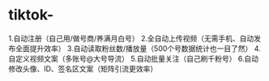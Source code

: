 # tiktok-
1.自动注册（自己用/做号商/养满月白号） 2.全自动上传视频（无需手机、自动发布全面提升效率） 3.自动读取粉丝数/播放量（500个号数据统计也一目了然） 4.自定义视频文案（多账号@大号导流） 5.自动批量关注（自己刷千粉号） 6.自动修改头像、ID、签名区文案（矩阵引流更效率）
